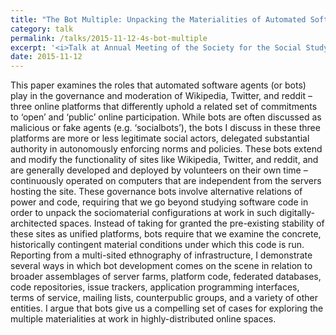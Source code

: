 ```yaml
---
title: "The Bot Multiple: Unpacking the Materialities of Automated Software Agents"
category: talk
permalink: /talks/2015-11-12-4s-bot-multiple
excerpt: '<i>Talk at Annual Meeting of the Society for the Social Study of Science (4S), 2015-11-12</i><br/>False'
date: 2015-11-12
---
```


This paper examines the roles that automated software agents (or bots) play in the governance and moderation of Wikipedia, Twitter, and reddit – three online platforms that differently uphold a related set of commitments to ‘open’ and ‘public’ online participation. While bots are often discussed as malicious or fake agents (e.g. ‘socialbots’), the bots I discuss in these three platforms are more or less legitimate social actors, delegated substantial authority in autonomously enforcing norms and policies. These bots extend and modify the functionality of sites like Wikipedia, Twitter, and reddit, and are generally developed and deployed by volunteers on their own time – continuously operated on computers that are independent from the servers hosting the site. These governance bots involve alternative relations of power and code, requiring that we go beyond studying software code in order to unpack the sociomaterial configurations at work in such digitally-architected spaces. Instead of taking for granted the pre-existing stability of these sites as unified platforms, bots require that we examine the concrete, historically contingent material conditions under which this code is run. Reporting from a multi-sited ethnography of infrastructure, I demonstrate several ways in which bot development comes on the scene in relation to broader assemblages of server farms, platform code, federated databases, code repositories, issue trackers, application programming interfaces, terms of service, mailing lists, counterpublic groups, and a variety of other entities. I argue that bots give us a compelling set of cases for exploring the multiple materialities at work in highly-distributed online spaces.
